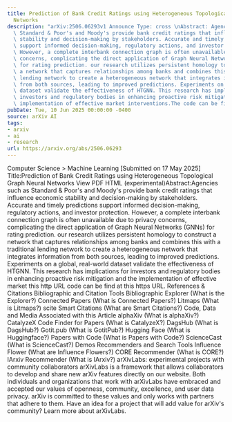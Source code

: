 ```yaml
---
title: Prediction of Bank Credit Ratings using Heterogeneous Topological Graph Neural
  Networks
description: "arXiv:2506.06293v1 Announce Type: cross \nAbstract: Agencies such as\
  \ Standard & Poor's and Moody's provide bank credit ratings that influence economic\
  \ stability and decision-making by stakeholders. Accurate and timely predictions\
  \ support informed decision-making, regulatory actions, and investor protection.\
  \ However, a complete interbank connection graph is often unavailable due to privacy\
  \ concerns, complicating the direct application of Graph Neural Networks (GNNs)\
  \ for rating prediction. our research utilizes persistent homology to construct\
  \ a network that captures relationships among banks and combines this with a traditional\
  \ lending network to create a heterogeneous network that integrates information\
  \ from both sources, leading to improved predictions. Experiments on a global, real-world\
  \ dataset validate the effectiveness of HTGNN. This research has implications for\
  \ investors and regulatory bodies in enhancing proactive risk mitigation and the\
  \ implementation of effective market interventions.The code can be find at https://github.com/Liu-Jun-Yi/HTGNN."
pubDate: Tue, 10 Jun 2025 00:00:00 -0400
source: arXiv AI
tags:
- arxiv
- ai
- research
url: https://arxiv.org/abs/2506.06293
---
```


Computer Science > Machine Learning
[Submitted on 17 May 2025]
Title:Prediction of Bank Credit Ratings using Heterogeneous Topological Graph Neural Networks
View PDF HTML (experimental)Abstract:Agencies such as Standard & Poor's and Moody's provide bank credit ratings that influence economic stability and decision-making by stakeholders. Accurate and timely predictions support informed decision-making, regulatory actions, and investor protection. However, a complete interbank connection graph is often unavailable due to privacy concerns, complicating the direct application of Graph Neural Networks (GNNs) for rating prediction. our research utilizes persistent homology to construct a network that captures relationships among banks and combines this with a traditional lending network to create a heterogeneous network that integrates information from both sources, leading to improved predictions. Experiments on a global, real-world dataset validate the effectiveness of HTGNN. This research has implications for investors and regulatory bodies in enhancing proactive risk mitigation and the implementation of effective market this http URL code can be find at this https URL.
References & Citations
Bibliographic and Citation Tools
Bibliographic Explorer (What is the Explorer?)
Connected Papers (What is Connected Papers?)
Litmaps (What is Litmaps?)
scite Smart Citations (What are Smart Citations?)
Code, Data and Media Associated with this Article
alphaXiv (What is alphaXiv?)
CatalyzeX Code Finder for Papers (What is CatalyzeX?)
DagsHub (What is DagsHub?)
Gotit.pub (What is GotitPub?)
Hugging Face (What is Huggingface?)
Papers with Code (What is Papers with Code?)
ScienceCast (What is ScienceCast?)
Demos
Recommenders and Search Tools
Influence Flower (What are Influence Flowers?)
CORE Recommender (What is CORE?)
IArxiv Recommender
(What is IArxiv?)
arXivLabs: experimental projects with community collaborators
arXivLabs is a framework that allows collaborators to develop and share new arXiv features directly on our website.
Both individuals and organizations that work with arXivLabs have embraced and accepted our values of openness, community, excellence, and user data privacy. arXiv is committed to these values and only works with partners that adhere to them.
Have an idea for a project that will add value for arXiv's community? Learn more about arXivLabs.